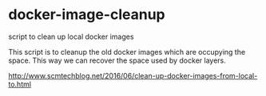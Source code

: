 # docker-image-cleanup
script to clean up local docker images

This script is to cleanup the old docker images which are occupying the space.
This way we can recover the space used by docker layers.


http://www.scmtechblog.net/2016/06/clean-up-docker-images-from-local-to.html
